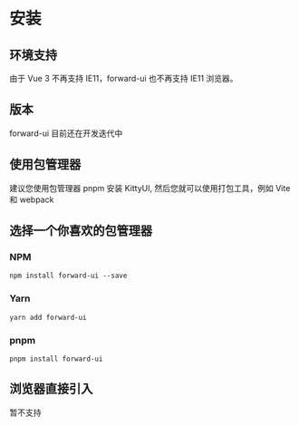 # 安装

## 环境支持

由于 Vue 3 不再支持 IE11，forward-ui 也不再支持 IE11 浏览器。

## 版本

forward-ui 目前还在开发迭代中

## 使用包管理器

建议您使用包管理器 pnpm 安装 KittyUI, 然后您就可以使用打包工具，例如 Vite 和 webpack

## 选择一个你喜欢的包管理器

### NPM

`npm install forward-ui --save`

### Yarn

`yarn add forward-ui`

### pnpm

`pnpm install forward-ui`

## 浏览器直接引入

暂不支持
